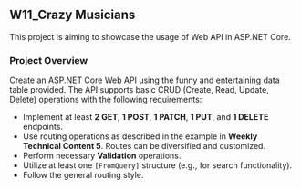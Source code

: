 
## W11_Crazy Musicians

This project is aiming to showcase the usage of Web API in ASP.NET Core.

### Project Overview

Create an ASP.NET Core Web API using the funny and entertaining data table provided. The API supports basic CRUD 
(Create, Read, Update, Delete) operations with the following requirements:

- Implement at least **2 GET**, **1 POST**, **1 PATCH**, **1 PUT**, and **1 DELETE** endpoints.
- Use routing operations as described in the example in **Weekly Technical Content 5**. Routes can be diversified 
and customized.
- Perform necessary **Validation** operations.
- Utilize at least one `[FromQuery]` structure (e.g., for search functionality).
- Follow the general routing style.
